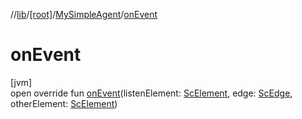 //[lib](../../../index.md)/[[root]](../index.md)/[MySimpleAgent](index.md)/[onEvent](on-event.md)

# onEvent

[jvm]\
open override fun [onEvent](on-event.md)(listenElement: [ScElement](../../ostis.jesc.memory.element/-sc-element/index.md), edge: [ScEdge](../../ostis.jesc.memory.element.edge/-sc-edge/index.md), otherElement: [ScElement](../../ostis.jesc.memory.element/-sc-element/index.md))
